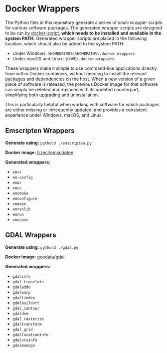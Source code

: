 Docker Wrappers
===============

The Python files in this repository generate a series of small wrapper scripts for various software packages. The generated wrapper scripts are designed to be run by [docker-script](https://github.com/adamrehn/docker-script), **which needs to be installed and available in the system PATH.** Generated wrapper scripts are placed in the following location, which should also be added to the system PATH:

- Under Windows: `%HOMEDRIVE%\%HOMEPATH%\.docker-wrappers`
- Under macOS and Linux: `$HOME/.docker-wrappers`

These wrappers make it simple to use command-line applications directly from within Docker containers, without needing to install the relevant packages and dependencies on the host. When a new version of a given piece of software is released, the previous Docker image for that software can simply be deleted and replaced with its updated counterpart, simplifying both upgrading and uninstallation.

This is particularly helpful when working with software for which packages are either missing or infrequently updated, and provides a consistent experience under Windows, macOS, and Linux.


Emscripten Wrappers
-------------------

**Generate using:** `python3 ./emscripten.py`

**Docker image:** [trzeci/emscripten](https://hub.docker.com/r/trzeci/emscripten/)

**Generated wrappers:**

- `em++`
- `em-config`
- `emar`
- `emcc`
- `emcmake`
- `emconfigure`
- `emmake`
- `emranlib`
- `emrun`
- `emscons`


GDAL Wrappers
-------------

**Generate using:** `python3 ./gdal.py`

**Docker image:** [geodata/gdal](https://hub.docker.com/r/geodata/gdal/)

**Generated wrappers:**

- `gdalinfo`
- `gdal_translate`
- `gdaladdo`
- `gdalwarp`
- `gdaltindex`
- `gdalbuildvrt`
- `gdal_contour`
- `gdaldem`
- `gdal_rasterize`
- `gdaltransform`
- `gdal_grid`
- `gdallocationinfo`
- `gdalsrsinfo`
- `gdalmanage`
